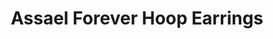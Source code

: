 ---
title: Assael Forever Hoop Earrings
description: |
  The Forever Earrings are not only the perfect hoop, but they are a fabulous addition to every pearl wardrobe. Pearl hoops with two rows of delicate cultured Akoya Pearls.
specs: |
  Akoya Cultured Pearls, 4.0 - 4.5mm, set in 18K Yellow Gold. With or without Pave Diamonds. Exclusively sold at Neiman Marcus.
images:
  - assael-forever-hoop-earrings.jpg
category: Essentials
order: 4
tags:
  - earrings
---